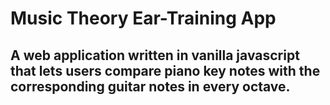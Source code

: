 # Music Theory Ear-Training App

A web application written in vanilla javascript that lets users compare piano key notes with the corresponding guitar notes in every octave.
---
